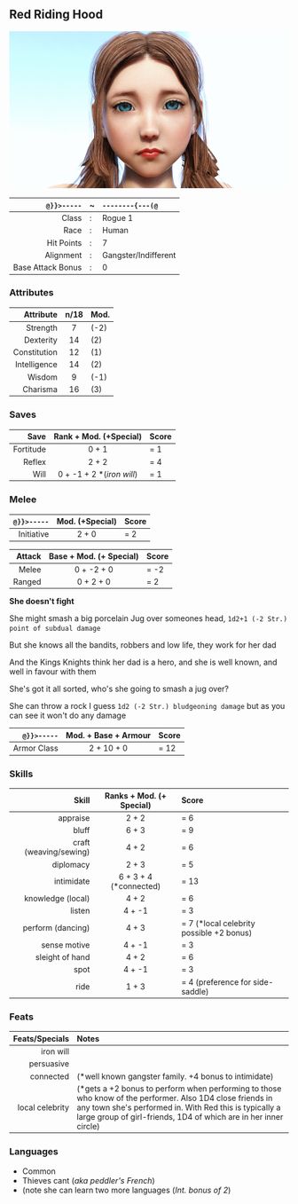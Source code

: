 ## Red Riding Hood

![](RedRidingHood/unhooded_small.png)

`@}}>-----` | ~ | `--------{---(@`
---: | --- | :--- 
Class | : | Rogue 1
Race | : | Human
Hit Points | : | 7
Alignment | : | Gangster/Indifferent
Base Attack Bonus | : | 0

### Attributes
| Attribute | n/18 | Mod. |
| ---: | :---: | :--- |
| Strength | 7 | (-2) |
| Dexterity | 14 | (2) |
| Constitution | 12 | (1) |
| Intelligence | 14 | (2) |
| Wisdom |9 | (-1) |
| Charisma | 16 | (3) |

### Saves
| Save | Rank + Mod. (+Special) | Score |
| ---: | :---: | :--- |
| Fortitude | 0 + 1 | = 1 |
| Reflex | 2 + 2 | = 4 |
| Will | 0 + -1 + 2 *(*iron will*) | = 1 |

### Melee
| `@}}>-----` | Mod. (+Special) | Score |
| ---: | :---: | :--- |
| Initiative | 2 + 0 | = 2 |

| Attack | Base + Mod. (+ Special) | Score |
| ---: | :---: | :--- |
| Melee | 0 + -2 + 0 | = -2 |
| Ranged |	0 + 2 + 0 | = 2 |

**She doesn't fight**

She might smash a big porcelain Jug over someones head, `1d2+1 (-2 Str.) point of subdual damage`

But she knows all the bandits, robbers and low life, they work for her dad

And the Kings Knights think her dad is a hero, and she is well known, and well in favour with them

She's got it all sorted, who's she going to smash a jug over?

She can throw a rock I guess `1d2 (-2 Str.) bludgeoning damage` but as you can see it won't do any damage

 `@}}>-----` | Mod. + Base + Armour | Score
  ---: | :---: | :---
Armor Class | 2 + 10 + 0 | = 12

### Skills
| Skill | Ranks + Mod. (+ Special) | Score |
| ---: | :---: | :--- |
| appraise | 2 + 2 | = 6 |
| bluff | 6 + 3 | = 9 |
| craft (weaving/sewing) | 4 + 2 | = 6 |
| diplomacy | 2 + 3 | = 5 |
| intimidate | 6 + 3 + 4 (*connected) | = 13 |
| knowledge (local) | 4 + 2 | = 6 |
| listen | 4 + -1 | = 3 |
| perform (dancing) | 4 + 3 | = 7 (*local celebrity possible +2 bonus) |
| sense motive | 4 + -1 | = 3 |
| sleight of hand | 4 + 2 | = 6 |
| spot | 4 + -1 | = 3 |
| ride | 1 + 3 | = 4 (preference for side-saddle) |

### Feats
| Feats/Specials | Notes |
| ---: | :--- | 
| iron will | |
| persuasive | |
| connected | (*well known gangster family. +4 bonus to intimidate) |
| local celebrity | (*gets a +2 bonus to perform when performing to those who know of the performer. Also 1D4 close friends in any town she's performed in. With Red this is typically a large group of girl-friends, 1D4 of which are in her inner circle) |

### Languages 
* Common
* Thieves cant (*aka peddler's French*)
* (note she can learn two more languages (*Int. bonus of 2*)
